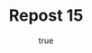 ---
title: Repost 15
originalPost: https://francisrubio.antaresph.dev/writing/building-websites-with-vanilla/
sourceUrl: https://mstdn.party/@teacherbuknoy/109588727681128694#favorited-by-109446116839948194
type: like-of
dtPublished: 2022-12-29T15:03:10Z
author:
  name: "AndrewF"
  photo: https://webmention.io/avatar/files.mstdn.party/e6b20d4fd0084b8acc6b8a255a4eef68d0b0f915064187cdf5a22a3bbe179b00.png
  url: https://glasgow.social/@andrewf
---